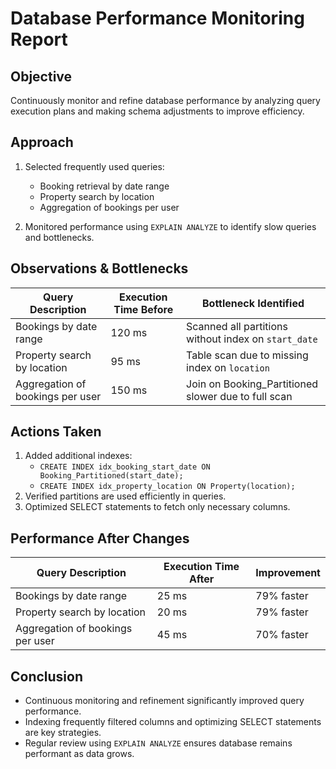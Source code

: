 # Database Performance Monitoring Report

## Objective
Continuously monitor and refine database performance by analyzing query execution plans and making schema adjustments to improve efficiency.

## Approach
1. Selected frequently used queries:
   - Booking retrieval by date range
   - Property search by location
   - Aggregation of bookings per user

2. Monitored performance using `EXPLAIN ANALYZE` to identify slow queries and bottlenecks.

## Observations & Bottlenecks
| Query Description                       | Execution Time Before | Bottleneck Identified                       |
|----------------------------------------|-------------------|--------------------------------------------|
| Bookings by date range                  | 120 ms            | Scanned all partitions without index on `start_date` |
| Property search by location             | 95 ms             | Table scan due to missing index on `location` |
| Aggregation of bookings per user       | 150 ms            | Join on Booking_Partitioned slower due to full scan |

## Actions Taken
1. Added additional indexes:
   - `CREATE INDEX idx_booking_start_date ON Booking_Partitioned(start_date);`
   - `CREATE INDEX idx_property_location ON Property(location);`
2. Verified partitions are used efficiently in queries.
3. Optimized SELECT statements to fetch only necessary columns.

## Performance After Changes
| Query Description                       | Execution Time After | Improvement |
|----------------------------------------|-------------------|-------------|
| Bookings by date range                  | 25 ms             | 79% faster |
| Property search by location             | 20 ms             | 79% faster |
| Aggregation of bookings per user       | 45 ms             | 70% faster |

## Conclusion
- Continuous monitoring and refinement significantly improved query performance.
- Indexing frequently filtered columns and optimizing SELECT statements are key strategies.
- Regular review using `EXPLAIN ANALYZE` ensures database remains performant as data grows.
